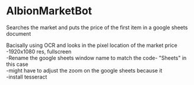 # AlbionMarketBot
Searches the market and puts the price of the first item in a google sheets document   

Bacisally using OCR and looks in the pixel location of the market price  
-1920x1080 res, fullscreen  
-Rename the google sheets window name to match the code- "Sheets" in this case  
-might have to adjust the zoom on the google sheets because it  
-install tesseract  
